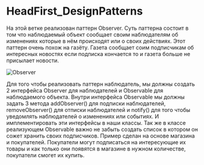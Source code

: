 # HeadFirst_DesignPatterns
На этой ветке реализован паттерн Observer.
Суть паттерна состоит в том что наблюдаемый объект сообщает своим наблюдателям об изменениях которые в нём происходят или о своих действиях.
Этот паттерн очень похож на газёту. Газета сообщает соим подписчикам об интересных новостях если подписка кончается то и газета больше не присылает новости.

![Observer](https://user-images.githubusercontent.com/56963305/147234691-8cc27da7-898c-44c1-9c29-589ff352ea5e.png)

Для того чтобы реализовать паттерн наблюдатель, мы должны создать 2 интерфейса Observer для наблюдателей и Observable для наблюдаемого объекта. Внутри интерфейса Observable мы должны задать 3 метода addObserver() для подписки наблюдателей, removeObserver() для отписки наблюдателей и notify() для того чтобы уведомлять наблюдателей о изменениях или событиях. И имплементировать эти интерфейсы в наши  классы. Так же в классе реализующем Observable важно не забыть создать список в котором он сожет хранить своих подписчиков.
Пример сделан на основе магазина и покупателей. Покупатели могут подписаться на интересующие их товары и как только они появятся в магазине в нужном количестве, покупатели смогет их купить.
